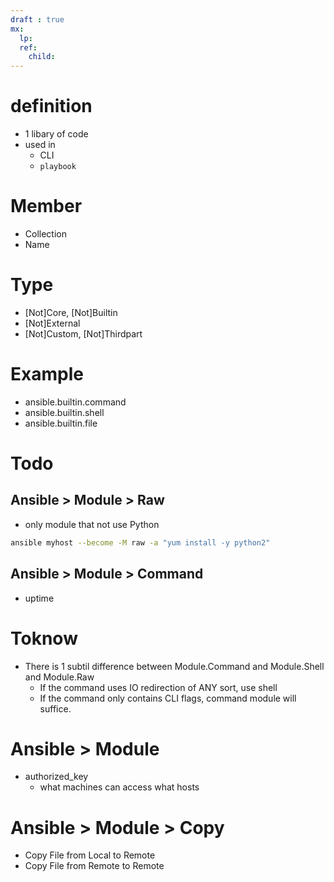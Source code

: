 ```yaml
---
draft : true
mx:  
  lp:
  ref:
    child:
---
```


# definition
- 1 libary of code
- used in 
  - CLI
  - `playbook`

# Member
- Collection
- Name


# Type
- [Not]Core, [Not]Builtin
- [Not]External
- [Not]Custom, [Not]Thirdpart

# Example
- ansible.builtin.command
- ansible.builtin.shell
- ansible.builtin.file


# Todo
## Ansible > Module > Raw
- only module that not use Python

```bash
ansible myhost --become -M raw -a "yum install -y python2"
```

## Ansible > Module > Command
- uptime

# Toknow
- There is 1 subtil difference between Module.Command and Module.Shell and Module.Raw
  - If the command uses IO redirection of ANY sort, use shell
  - If the command only contains CLI flags, command module will suffice.


# Ansible > Module
- authorized_key
  - what machines can access what hosts

# Ansible > Module > Copy
- Copy File from Local to Remote
- Copy File from Remote to Remote


